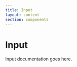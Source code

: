```yaml
---
title: Input
layout: content
section: components
---
```


# Input

Input documentation goes here.
